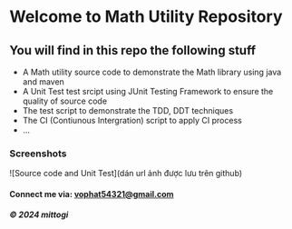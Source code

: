  # Welcome to Math Utility Repository
 ## You will find in this repo the following stuff

 * A Math utility source code to demonstrate the Math library using java and maven
 * A Unit Test test srcipt using JUnit Testing Framework to ensure the quality of source code
 * The test script to demonstrate the TDD, DDT techniques
 * The CI (Contiunous Intergration) script to apply CI process
 * ...

 ### Screenshots
 ![Source code and Unit Test](dán url ảnh được lưu trên github)
 
 #### Connect me via: vophat54321@gmail.com
 
 ##### &#169; 2024 mittogi